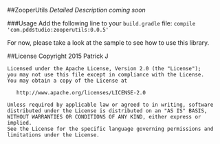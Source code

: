 ##ZooperUtils
*Detailed Description coming soon*

###Usage
Add the following line to your `build.gradle` file:
`compile 'com.pddstudio:zooperutils:0.0.5'`

For now, please take a look at the sample to see how to use this library.

##License
    Copyright 2015 Patrick J

    Licensed under the Apache License, Version 2.0 (the "License");
    you may not use this file except in compliance with the License.
    You may obtain a copy of the License at

       http://www.apache.org/licenses/LICENSE-2.0

    Unless required by applicable law or agreed to in writing, software
    distributed under the License is distributed on an "AS IS" BASIS,
    WITHOUT WARRANTIES OR CONDITIONS OF ANY KIND, either express or implied.
    See the License for the specific language governing permissions and
    limitations under the License.
